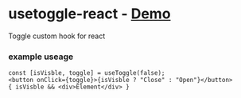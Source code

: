 # usetoggle-react - [Demo](https://codesandbox.io/s/usetoggle-4lluw?file=/src/App.js)

Toggle custom hook for react

### example useage

```
const [isVisble, toggle] = useToggle(false);
<button onClick={toggle}>{isVisble ? "Close" : "Open"}</button>
{ isVisble && <div>Element</div> }
```
